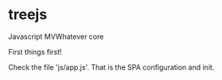 # treejs
Javascript MVWhatever core

First things first!

Check the file 'js/app.js'. That is the SPA configuration and init. 